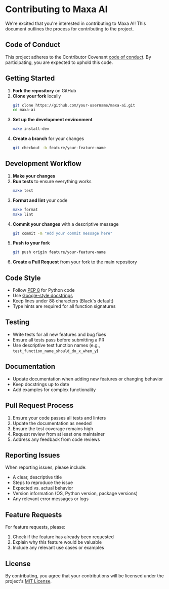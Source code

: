 # Contributing to Maxa AI

We're excited that you're interested in contributing to Maxa AI! This document outlines the process for contributing to the project.

## Code of Conduct

This project adheres to the Contributor Covenant [code of conduct](CODE_OF_CONDUCT.md). By participating, you are expected to uphold this code.

## Getting Started

1. **Fork the repository** on GitHub
2. **Clone your fork** locally
   ```bash
   git clone https://github.com/your-username/maxa-ai.git
   cd maxa-ai
   ```
3. **Set up the development environment**
   ```bash
   make install-dev
   ```
4. **Create a branch** for your changes
   ```bash
   git checkout -b feature/your-feature-name
   ```

## Development Workflow

1. **Make your changes**
2. **Run tests** to ensure everything works
   ```bash
   make test
   ```
3. **Format and lint** your code
   ```bash
   make format
   make lint
   ```
4. **Commit your changes** with a descriptive message
   ```bash
   git commit -m "Add your commit message here"
   ```
5. **Push to your fork**
   ```bash
   git push origin feature/your-feature-name
   ```
6. **Create a Pull Request** from your fork to the main repository

## Code Style

- Follow [PEP 8](https://www.python.org/dev/peps/pep-0008/) for Python code
- Use [Google-style docstrings](https://google.github.io/styleguide/pyguide.html#38-comments-and-docstrings)
- Keep lines under 88 characters (Black's default)
- Type hints are required for all function signatures

## Testing

- Write tests for all new features and bug fixes
- Ensure all tests pass before submitting a PR
- Use descriptive test function names (e.g., `test_function_name_should_do_x_when_y`)

## Documentation

- Update documentation when adding new features or changing behavior
- Keep docstrings up to date
- Add examples for complex functionality

## Pull Request Process

1. Ensure your code passes all tests and linters
2. Update the documentation as needed
3. Ensure the test coverage remains high
4. Request review from at least one maintainer
5. Address any feedback from code reviews

## Reporting Issues

When reporting issues, please include:

- A clear, descriptive title
- Steps to reproduce the issue
- Expected vs. actual behavior
- Version information (OS, Python version, package versions)
- Any relevant error messages or logs

## Feature Requests

For feature requests, please:

1. Check if the feature has already been requested
2. Explain why this feature would be valuable
3. Include any relevant use cases or examples

## License

By contributing, you agree that your contributions will be licensed under the project's [MIT License](LICENSE).
